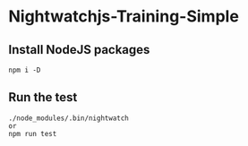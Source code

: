 # Nightwatchjs-Training-Simple

##  Install NodeJS packages
```
npm i -D
```

##  Run the test
```
./node_modules/.bin/nightwatch
or
npm run test
```
